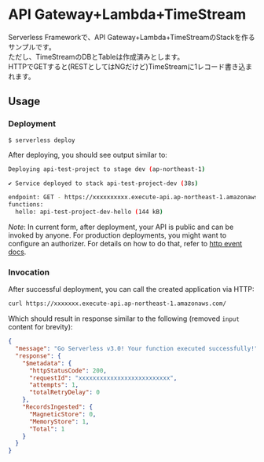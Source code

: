 <!--
title: 'AWS Simple HTTP Endpoint example in NodeJS'
description: 'This template demonstrates how to make a simple HTTP API with Node.js running on AWS Lambda and API Gateway using the Serverless Framework.'
layout: Doc
framework: v3
platform: AWS
language: nodeJS
authorLink: 'https://github.com/serverless'
authorName: 'Serverless, inc.'
authorAvatar: 'https://avatars1.githubusercontent.com/u/13742415?s=200&v=4'
-->

# API Gateway+Lambda+TimeStream

Serverless Frameworkで、API Gateway+Lambda+TimeStreamのStackを作るサンプルです。  
ただし、TimeStreamのDBとTableは作成済みとします。  
HTTPでGETすると(RESTとしてはNGだけど)TimeStreamに1レコード書き込まれます。

## Usage

### Deployment

```
$ serverless deploy
```

After deploying, you should see output similar to:

```bash
Deploying api-test-project to stage dev (ap-northeast-1)

✔ Service deployed to stack api-test-project-dev (38s)

endpoint: GET - https://xxxxxxxxxx.execute-api.ap-northeast-1.amazonaws.com/
functions:
  hello: api-test-project-dev-hello (144 kB)
```

_Note_: In current form, after deployment, your API is public and can be invoked by anyone. For production deployments, you might want to configure an authorizer. For details on how to do that, refer to [http event docs](https://www.serverless.com/framework/docs/providers/aws/events/apigateway/).

### Invocation

After successful deployment, you can call the created application via HTTP:

```bash
curl https://xxxxxxx.execute-api.ap-northeast-1.amazonaws.com/
```

Which should result in response similar to the following (removed `input` content for brevity):

```json
{
  "message": "Go Serverless v3.0! Your function executed successfully!",
  "response": {
    "$metadata": {
      "httpStatusCode": 200,
      "requestId": "xxxxxxxxxxxxxxxxxxxxxxxxxx",
      "attempts": 1,
      "totalRetryDelay": 0
    },
    "RecordsIngested": {
      "MagneticStore": 0,
      "MemoryStore": 1,
      "Total": 1
    }
  }
}
```
